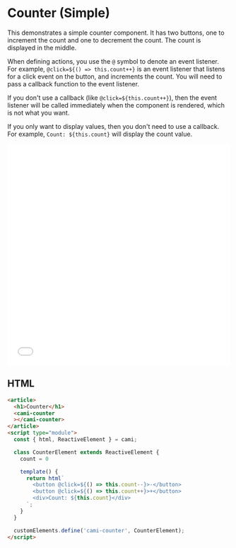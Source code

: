 # Counter (Simple)

This demonstrates a simple counter component. It has two buttons, one to increment the count and one to decrement the count. The count is displayed in the middle.

When defining actions, you use the `@` symbol to denote an event listener. For example, `@click=${() => this.count++}` is an event listener that listens for a click event on the button, and increments the count. You will need to pass a callback function to the event listener.

If you don't use a callback (like `@click=${this.count++}`), then the event listener will be called immediately when the component is rendered, which is not what you want.

If you only want to display values, then you don't need to use a callback. For example, `Count: ${this.count}` will display the count value.

<iframe width="100%" height="500" src="//jsfiddle.net/kennyfrc12/69w128vd/13/embedded/result/" allowfullscreen="allowfullscreen" allowpaymentrequest frameborder="0"></iframe>

## HTML

```html
<article>
  <h1>Counter</h1>
  <cami-counter
  ></cami-counter>
</article>
<script type="module">
  const { html, ReactiveElement } = cami;

  class CounterElement extends ReactiveElement {
    count = 0

    template() {
      return html`
        <button @click=${() => this.count--}>-</button>
        <button @click=${() => this.count++}>+</button>
        <div>Count: ${this.count}</div>
      `;
    }
  }

  customElements.define('cami-counter', CounterElement);
</script>

```
